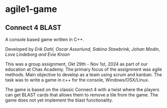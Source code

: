# agile1-game

## Connect 4 BLAST

A console based game written in C++. 

Developed by 
*Erik Dahl, Oscar Asserlund, Sabina Stawbrink, Johan Modin, Love Lindeborg and Evie Kroon*

This was a group assignment, Okt 29th - Nov 1st, 2024 as part of our education at Chas Academy. The primary focus of the assignment was agile methods. Main objective to develop as a team using scrum and kanban. The task was to write a game in c++ for the console, Windows/OSX/Linux.

The game is based on the classic Connect 4 with a twist where the players can get BLAST cards that allows them to remove a tile from the game. The game does not yet implement the blast functionality.

